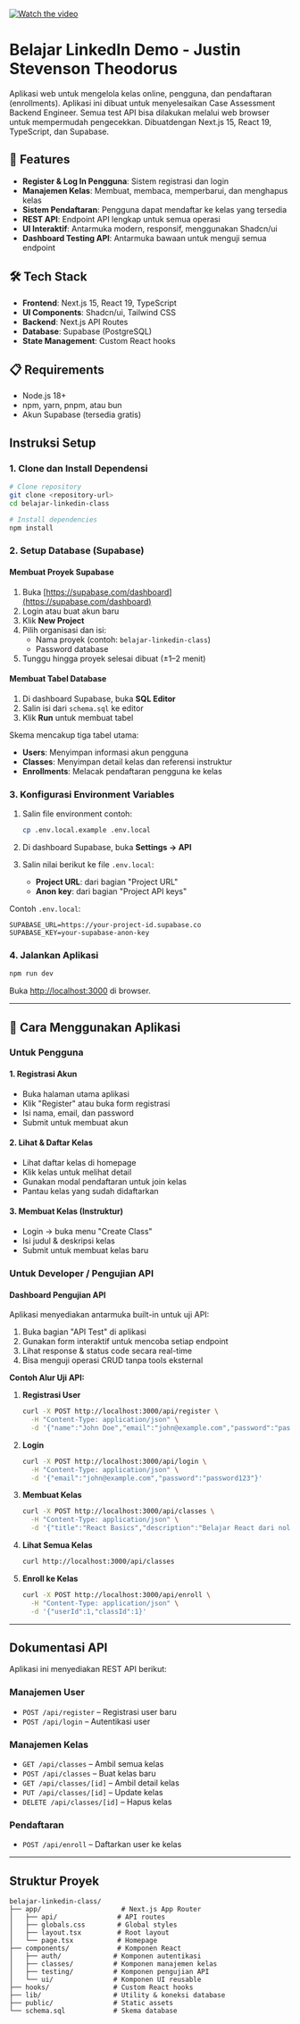 [![Watch the video](https://raw.githubusercontent.com/justin-theodorus/belejar-linkedin-demo/thumbnail.png)](https://raw.githubusercontent.com/justin-theodorus/belejar-linkedin-demo/video_demo.mov)

# Belajar LinkedIn Demo - Justin Stevenson Theodorus

Aplikasi web untuk mengelola kelas online, pengguna, dan pendaftaran (enrollments). Aplikasi ini dibuat untuk menyelesaikan Case Assessment Backend Engineer. Semua test API bisa dilakukan melalui web browser untuk mempermudah pengecekkan. Dibuatdengan Next.js 15, React 19, TypeScript, dan Supabase.

## 🚀 Features

* **Register & Log In Pengguna**: Sistem registrasi dan login
* **Manajemen Kelas**: Membuat, membaca, memperbarui, dan menghapus kelas
* **Sistem Pendaftaran**: Pengguna dapat mendaftar ke kelas yang tersedia
* **REST API**: Endpoint API lengkap untuk semua operasi
* **UI Interaktif**: Antarmuka modern, responsif, menggunakan Shadcn/ui
* **Dashboard Testing API**: Antarmuka bawaan untuk menguji semua endpoint

## 🛠️ Tech Stack

* **Frontend**: Next.js 15, React 19, TypeScript
* **UI Components**: Shadcn/ui, Tailwind CSS
* **Backend**: Next.js API Routes
* **Database**: Supabase (PostgreSQL)
* **State Management**: Custom React hooks

## 📋 Requirements

* Node.js 18+
* npm, yarn, pnpm, atau bun
* Akun Supabase (tersedia gratis)

## Instruksi Setup

### 1. Clone dan Install Dependensi

```bash
# Clone repository
git clone <repository-url>
cd belajar-linkedin-class

# Install dependencies
npm install
```

### 2. Setup Database (Supabase)

#### Membuat Proyek Supabase

1. Buka [https://supabase.com/dashboard](https://supabase.com/dashboard)
2. Login atau buat akun baru
3. Klik **New Project**
4. Pilih organisasi dan isi:
   * Nama proyek (contoh: `belajar-linkedin-class`)
   * Password database
5. Tunggu hingga proyek selesai dibuat (±1–2 menit)

#### Membuat Tabel Database

1. Di dashboard Supabase, buka **SQL Editor**
2. Salin isi dari `schema.sql` ke editor
3. Klik **Run** untuk membuat tabel

Skema mencakup tiga tabel utama:

* **Users**: Menyimpan informasi akun pengguna
* **Classes**: Menyimpan detail kelas dan referensi instruktur
* **Enrollments**: Melacak pendaftaran pengguna ke kelas

### 3. Konfigurasi Environment Variables

1. Salin file environment contoh:

   ```bash
   cp .env.local.example .env.local
   ```

2. Di dashboard Supabase, buka **Settings → API**

3. Salin nilai berikut ke file `.env.local`:

   * **Project URL**: dari bagian "Project URL"
   * **Anon key**: dari bagian "Project API keys"

Contoh `.env.local`:

```env
SUPABASE_URL=https://your-project-id.supabase.co
SUPABASE_KEY=your-supabase-anon-key
```

### 4. Jalankan Aplikasi

```bash
npm run dev
```

Buka [http://localhost:3000](http://localhost:3000) di browser.

---

## 🎯 Cara Menggunakan Aplikasi

### Untuk Pengguna

#### 1. Registrasi Akun

* Buka halaman utama aplikasi
* Klik "Register" atau buka form registrasi
* Isi nama, email, dan password
* Submit untuk membuat akun

#### 2. Lihat & Daftar Kelas

* Lihat daftar kelas di homepage
* Klik kelas untuk melihat detail
* Gunakan modal pendaftaran untuk join kelas
* Pantau kelas yang sudah didaftarkan

#### 3. Membuat Kelas (Instruktur)

* Login → buka menu "Create Class"
* Isi judul & deskripsi kelas
* Submit untuk membuat kelas baru

### Untuk Developer / Pengujian API

#### Dashboard Pengujian API

Aplikasi menyediakan antarmuka built-in untuk uji API:

1. Buka bagian "API Test" di aplikasi
2. Gunakan form interaktif untuk mencoba setiap endpoint
3. Lihat response & status code secara real-time
4. Bisa menguji operasi CRUD tanpa tools eksternal

**Contoh Alur Uji API:**

1. **Registrasi User**

   ```bash
   curl -X POST http://localhost:3000/api/register \
     -H "Content-Type: application/json" \
     -d '{"name":"John Doe","email":"john@example.com","password":"password123"}'
   ```

2. **Login**

   ```bash
   curl -X POST http://localhost:3000/api/login \
     -H "Content-Type: application/json" \
     -d '{"email":"john@example.com","password":"password123"}'
   ```

3. **Membuat Kelas**

   ```bash
   curl -X POST http://localhost:3000/api/classes \
     -H "Content-Type: application/json" \
     -d '{"title":"React Basics","description":"Belajar React dari nol","instructorId":1}'
   ```

4. **Lihat Semua Kelas**

   ```bash
   curl http://localhost:3000/api/classes
   ```

5. **Enroll ke Kelas**

   ```bash
   curl -X POST http://localhost:3000/api/enroll \
     -H "Content-Type: application/json" \
     -d '{"userId":1,"classId":1}'
   ```

---

## Dokumentasi API

Aplikasi ini menyediakan REST API berikut:

### Manajemen User

* `POST /api/register` – Registrasi user baru
* `POST /api/login` – Autentikasi user

### Manajemen Kelas

* `GET /api/classes` – Ambil semua kelas
* `POST /api/classes` – Buat kelas baru
* `GET /api/classes/[id]` – Ambil detail kelas
* `PUT /api/classes/[id]` – Update kelas
* `DELETE /api/classes/[id]` – Hapus kelas

### Pendaftaran

* `POST /api/enroll` – Daftarkan user ke kelas

---

## Struktur Proyek

```
belajar-linkedin-class/
├── app/                    # Next.js App Router
│   ├── api/               # API routes
│   ├── globals.css        # Global styles
│   ├── layout.tsx         # Root layout
│   └── page.tsx           # Homepage
├── components/            # Komponen React
│   ├── auth/             # Komponen autentikasi
│   ├── classes/          # Komponen manajemen kelas
│   ├── testing/          # Komponen pengujian API
│   └── ui/               # Komponen UI reusable
├── hooks/                # Custom React hooks
├── lib/                  # Utility & koneksi database
├── public/               # Static assets
└── schema.sql            # Skema database
```


